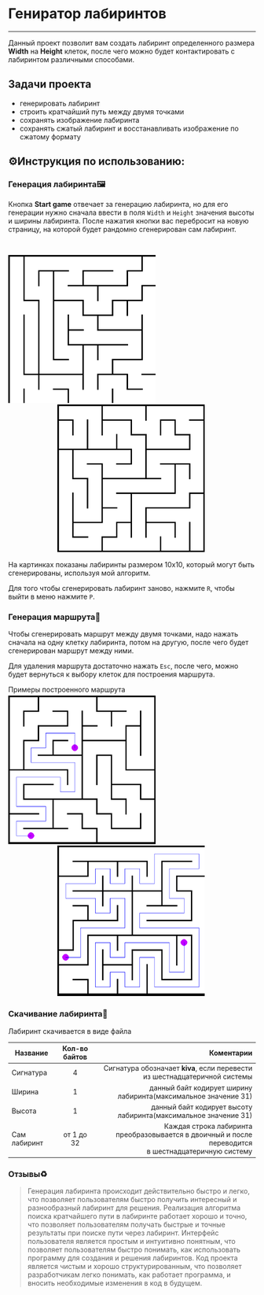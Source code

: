 # Гениратор лабиринтов
<hr>

Данный проект позволит вам создать лабиринт определенного размера **Width** на **Height** клеток, после чего можно будет контактировать с лабиринтом различными способами.

## Задачи проекта
- генерировать лабиринт
- строить кратчайший путь между двумя точками
- сохранять изображение лабиринта
- сохранять сжатый лабиринт и восстанавливать изображение по сжатому формату

## ⚙️Инструкция по использованию:
### Генерация лабиринта🖼️
Кнопка **Start game** отвечает за генерацию лабиринта, но для его генерации нужно сначала ввести в поля `Width` и `Height` значения
высоты и ширины лабиринта. После нажатия кнопки вас перебросит на новую страницу, на которой будет рандомно сгенерирован сам лабиринт.

<img style="margin-top: 30px;" src="myapp/static/screens/image0.png" width="300">
<img style="margin-left: 100px;" src="myapp/static/screens/image1.png" width="300">

На картинках показаны лабиринты размером 10х10, который могут быть сгенерированы, используя мой алгоритм.

Для того чтобы сгенерировать лабиринт заново, нажмите `R`, чтобы выйти в меню нажмите `P`.

### Генерация маршрута🏁
Чтобы сгенерировать маршрут между двумя точками, надо нажать сначала на одну клетку лабиринта, потом на другую, после чего будет
сгенерирован маршрут между ними.

Для удаления маршрута достаточно нажать `Esc`, после чего, можно будет вернуться к выбору клеток для построения маршрута.

Примеры построенного маршрута

<img style="margin-top: -10px;" src="myapp/static/screens/image2.png" width="300">
<img style="margin-left: 100px;" src="myapp/static/screens/image3.png" width="300">

### Скачивание лабиринта📄
Лабиринт скачивается в виде файла

| **Название** | **Кол-во байтов** |                                                                                           **Коментарии** |
|--------------|:-----------------:|---------------------------------------------------------------------------------------------------------:|
| Сигнатура    |         4         |                               Сигнатура обозначает **kiva**, если перевести из шестнадцатеричной системы |
| Ширина       |         1         |                                          данный байт кодирует ширину лабиринта(максимальное значение 31) |
| Высота       |         1         |                                          данный байт кодирует высоту лабиринта(максимальное значение 31) |
| Сам лабиринт |    от 1 до 32     | Каждая строка лабиринта преобразовывается в двоичный и после переводится<br/>в шестнадцатеричную систему |

### Отзывы♻️

>Генерация лабиринта происходит действительно быстро и легко, что позволяет пользователям быстро получить интересный и разнообразный лабиринт для решения.
Реализация алгоритма поиска кратчайшего пути в лабиринте работает хорошо и точно, что позволяет пользователям получать быстрые и точные результаты при поиске пути через лабиринт. 
Интерфейс пользователя является простым и интуитивно понятным, что позволяет пользователям быстро понимать, как использовать программу для создания и решения лабиринтов.
Код проекта является чистым и хорошо структурированным, что позволяет разработчикам легко понимать, как работает программа, и вносить необходимые изменения в код в будущем.